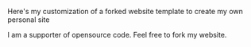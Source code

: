 Here's my customization of a forked website template to create my own personal site

I am a supporter of opensource code. Feel free to fork my website.
